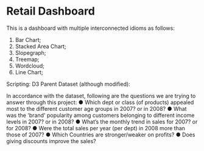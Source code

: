 # Retail Dashboard

This is a dashboard with multiple interconnected idioms as follows:
1. Bar Chart; 
2. Stacked Area Chart;
3. Slopegraph; 
4. Treemap; 
5. Wordcloud; 
6. Line Chart; 

Scripting: D3
Parent Dataset (although modified): 

In accordance with the dataset, following are the questions we are trying to answer through this project:
● Which dept or class (of products) appealed most to the different customer age groups in 2007? or in 2008?
● What was the 'brand' popularity among customers belonging to different income levels in 2007? or in 2008?
● What’s the monthly trend in sales for 2007? or for 2008?
● Were the total sales per year (per dept) in 2008 more than those of 2007?
● Which Countries are stronger/weaker on profits? ● Does giving discounts improve the sales?


